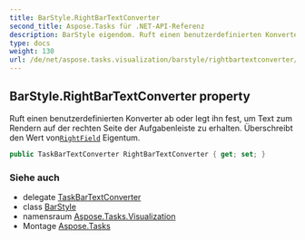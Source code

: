 ```yaml
---
title: BarStyle.RightBarTextConverter
second_title: Aspose.Tasks für .NET-API-Referenz
description: BarStyle eigendom. Ruft einen benutzerdefinierten Konverter ab oder legt ihn fest um Text zum Rendern auf der rechten Seite der Aufgabenleiste zu erhalten. Überschreibt den Wert vonRightField Eigentum.
type: docs
weight: 130
url: /de/net/aspose.tasks.visualization/barstyle/rightbartextconverter/
---
```

## BarStyle.RightBarTextConverter property

Ruft einen benutzerdefinierten Konverter ab oder legt ihn fest, um Text zum Rendern auf der rechten Seite der Aufgabenleiste zu erhalten. Überschreibt den Wert von[`RightField`](../rightfield/) Eigentum.

```csharp
public TaskBarTextConverter RightBarTextConverter { get; set; }
```

### Siehe auch

* delegate [TaskBarTextConverter](../../taskbartextconverter/)
* class [BarStyle](../)
* namensraum [Aspose.Tasks.Visualization](../../barstyle/)
* Montage [Aspose.Tasks](../../../)



